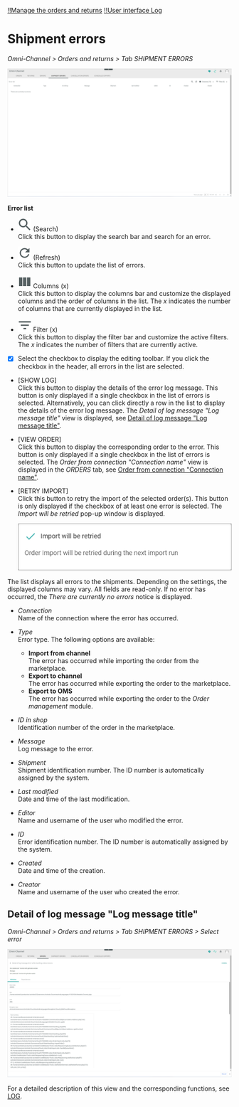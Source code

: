[!!Manage the orders and returns](../Operation/04_ManageOrdersReturns.md)
[!!User interface Log](./06a_Log.md)

# Shipment errors

*Omni-Channel > Orders and returns > Tab SHIPMENT ERRORS*

![Shipment errors](../../Assets/Screenshots/Channels/OrdersReturns/ShipmentErrors/ShipmentErrors.png "[Shipment errors]")

**Error list**	

- ![Search](../../Assets/Icons/Search.png "[Search]") (Search)   
    Click this button to display the search bar and search for an error.

- ![Refresh](../../Assets/Icons/Refresh01.png "[Refresh]") (Refresh)   
    Click this button to update the list of errors.

- ![Columns](../../Assets/Icons/Columns.png "[Columns]") Columns (x)   
    Click this button to display the columns bar and customize the displayed columns and the order of columns in the list. The *x* indicates the number of columns that are currently displayed in the list.

- ![Filter](../../Assets/Icons/Filter.png "[Filter]") Filter (x)   
    Click this button to display the filter bar and customize the active filters. The *x* indicates the number of filters that are currently active.

- [x]     
    Select the checkbox to display the editing toolbar. If you click the checkbox in the header, all errors in the list are selected.

[comment]: <> (Buttons unten beschrieben aus ERRORS tab. Prüfen, ob auch in SHIPMENT ERRORS vorkommen)

- [SHOW LOG]  
    Click this button to display the details of the error log message. This button is only displayed if a single checkbox in the list of errors is selected. Alternatively, you can click directly a row in the list to display the details of the error log message. The *Detail of log message "Log message title"* view is displayed, see [Detail of log message "Log message title"](#detail-of-log-message-log-message-title).

- [VIEW ORDER]  
    Click this button to display the corresponding order to the error. This button is only displayed if a single checkbox in the list of errors is selected. The *Order from connection "Connection name"* view is displayed in the *ORDERS* tab, see [Order from connection "Connection name"](./05a_Orders.md#order-from-connection-connection-name).

- [RETRY IMPORT]  
    Click this button to retry the import of the selected order(s). This button is only displayed if the checkbox of at least one error is selected. The *Import will be retried* pop-up window is displayed.

    ![Import will be retried](../../Assets/Screenshots/Channels/OrdersReturns/Orders/ImportRetried.png "[Import will be retried]")

[comment]: <> (prüfen, ob das pop-up window auch hier angezeigt wird.)

The list displays all errors to the shipments. Depending on the settings, the displayed columns may vary. All fields are read-only. If no error has occurred, the *There are currently no errors* notice is displayed.

- *Connection*  
    Name of the connection where the error has occurred.

- *Type*  
    Error type. The following options are available:   
    - **Import from channel**  
        The error has occurred while importing the order from the marketplace.   
    - **Export to channel**  
        The error has occurred while exporting the order to the marketplace.  
    - **Export to OMS**  
        The error has occurred while exporting the order to the *Order management* module.

- *ID in shop*  
    Identification number of the order in the marketplace. 

- *Message*  
    Log message to the error.  

- *Shipment*  
    Shipment identification number. The ID number is automatically assigned by the system.

- *Last modified*  
    Date and time of the last modification.

- *Editor*  
    Name and username of the user who modified the error.  

- *ID*  
    Error identification number. The ID number is automatically assigned by the system.

- *Created*  
    Date and time of the creation.

- *Creator*  
    Name and username of the user who created the error.


## Detail of log message "Log message title"

*Omni-Channel > Orders and returns > Tab SHIPMENT ERRORS > Select error*

![Detail of log message](../../Assets/Screenshots/Channels/OrdersReturns/Errors/DetailLogMessageAttributes.png "[Detail of log message]")

For a detailed description of this view and the corresponding functions, see [LOG](./06a_Log.md#detail-of-log-message-log-message-title).

[comment]: <> (Prüfen, ob es hier auch vorkommt)